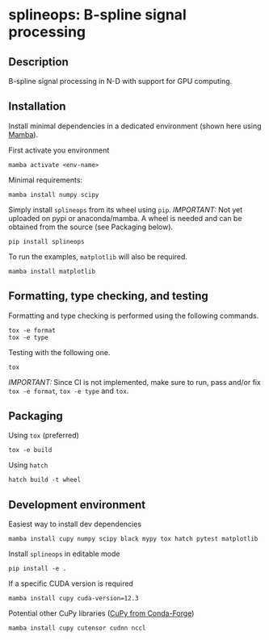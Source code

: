 # splineops: B-spline signal processing

## Description

B-spline signal processing in N-D with support for GPU computing.

## Installation

Install minimal dependencies in a dedicated environment
(shown here using [Mamba](https://mamba.readthedocs.io/en/latest/)).

First activate you environment

```shell
mamba activate <env-name>
```

Minimal requirements:

```shell
mamba install numpy scipy
```

Simply install `splineops` from its wheel using `pip`.
*IMPORTANT:*
Not yet uploaded on pypi or anaconda/mamba.
A wheel is needed and can be obtained from the source (see Packaging below).

```shell
pip install splineops
```

To run the examples, `matplotlib` will also be required.

```shell
mamba install matplotlib 
```

## Formatting, type checking, and testing

Formatting and type checking is performed using the following commands.

```shell
tox -e format
tox -e type
```

Testing with the following one.

```shell
tox
```

*IMPORTANT:* Since CI is not implemented, make sure to run, pass and/or fix
`tox -e format`, `tox -e type` and `tox`.

## Packaging

Using `tox` (preferred)

```shell
tox -e build
```

Using `hatch`

```shell
hatch build -t wheel
```

## Development environment

Easiest way to install dev dependencies

```shell
mamba install cupy numpy scipy black mypy tox hatch pytest matplotlib
```

Install `splineops` in editable mode

```shell
pip install -e .
```

If a specific CUDA version is required
```shell
mamba install cupy cuda-version=12.3
```

Potential other CuPy libraries
([CuPy from Conda-Forge](https://docs.cupy.dev/en/stable/install.html#installing-cupy-from-conda-forge))

```shell
mamba install cupy cutensor cudnn nccl
```

